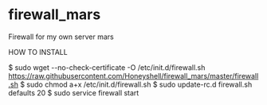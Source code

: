 # firewall_mars

Firewall for my own server mars

HOW TO INSTALL

$ sudo wget --no-check-certificate -O /etc/init.d/firewall.sh https://raw.githubusercontent.com/Honeyshell/firewall_mars/master/firewall.sh 
$ sudo chmod a+x /etc/init.d/firewall.sh 
$ sudo update-rc.d firewall.sh defaults 20 
$ sudo service firewall start
